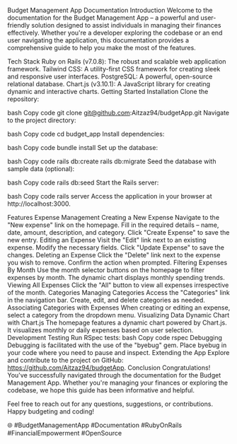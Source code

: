 Budget Management App Documentation
Introduction
Welcome to the documentation for the Budget Management App – a powerful and user-friendly solution designed to assist individuals in managing their finances effectively. Whether you're a developer exploring the codebase or an end user navigating the application, this documentation provides a comprehensive guide to help you make the most of the features.

Tech Stack
Ruby on Rails (v7.0.8): The robust and scalable web application framework.
Tailwind CSS: A utility-first CSS framework for creating sleek and responsive user interfaces.
PostgreSQL: A powerful, open-source relational database.
Chart.js (v3.10.1): A JavaScript library for creating dynamic and interactive charts.
Getting Started
Installation
Clone the repository:

bash
Copy code
git clone git@github.com:Aitzaz94/budgetApp.git
Navigate to the project directory:

bash
Copy code
cd budget_app
Install dependencies:

bash
Copy code
bundle install
Set up the database:

bash
Copy code
rails db:create
rails db:migrate
Seed the database with sample data (optional):

bash
Copy code
rails db:seed
Start the Rails server:

bash
Copy code
rails server
Access the application in your browser at http://localhost:3000.

Features
Expense Management
Creating a New Expense
Navigate to the "New expense" link on the homepage.
Fill in the required details – name, date, amount, description, and category.
Click "Create Expense" to save the new entry.
Editing an Expense
Visit the "Edit" link next to an existing expense.
Modify the necessary fields.
Click "Update Expense" to save the changes.
Deleting an Expense
Click the "Delete" link next to the expense you wish to remove.
Confirm the action when prompted.
Filtering Expenses
By Month
Use the month selector buttons on the homepage to filter expenses by month.
The dynamic chart displays monthly spending trends.
Viewing All Expenses
Click the "All" button to view all expenses irrespective of the month.
Categories
Managing Categories
Access the "Categories" link in the navigation bar.
Create, edit, and delete categories as needed.
Associating Categories with Expenses
When creating or editing an expense, select a category from the dropdown menu.
Visualizing Data
Dynamic Chart with Chart.js
The homepage features a dynamic chart powered by Chart.js.
It visualizes monthly or daily expenses based on user selection.
Development
Testing
Run RSpec tests:
bash
Copy code
rspec
Debugging
Debugging is facilitated with the use of the "byebug" gem.
Place byebug in your code where you need to pause and inspect.
Extending the App
Explore and contribute to the project on GitHub: https://github.com/Aitzaz94/budgetApp.
Conclusion
Congratulations! You've successfully navigated through the documentation for the Budget Management App. Whether you're managing your finances or exploring the codebase, we hope this guide has been informative and helpful.

Feel free to reach out for any questions, suggestions, or contributions. Happy budgeting and coding!

🌐 #BudgetManagementApp #Documentation #RubyOnRails #FinancialEmpowerment #OpenSource